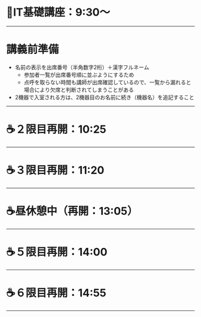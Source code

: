 # 📖IT基礎講座：9:30〜

---

# 講義前準備
- 名前の表示を出席番号（半角数字2桁）＋漢字フルネーム
  - 参加者一覧が出席番号順に並ぶようにするため
  - 点呼を取らない時間も講師が出席確認しているので、一覧から漏れると場合により欠席と判断されてしまうことがある
- 2機器で入室される方は、2機器目のお名前に続き（機器名）を追記すること

---

# ☕２限目再開：10:25

---

# ☕３限目再開：11:20

---

# ☕昼休憩中（再開：13:05）

---

# ☕５限目再開：14:00

---

# ☕６限目再開：14:55

---
